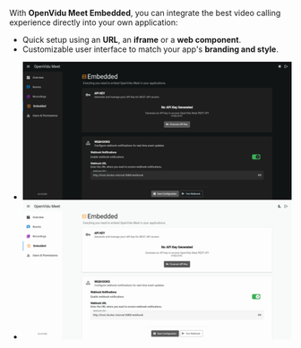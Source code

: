 With **OpenVidu Meet Embedded**, you can integrate the best video calling experience directly into your own application:

- Quick setup using an **URL**, an **iframe** or a **web component**.
- Customizable user interface to match your app's **branding and style**.

<div class="grid cards no-border no-shadow" markdown>

- ![OpenVidu Meet Embedded into a web app](../../assets/images/meet/meet-embedded-dark.png)
- ![OpenVidu Meet Embedded into a mobile app](../../assets/images/meet/meet-embedded-light.png)

</div>